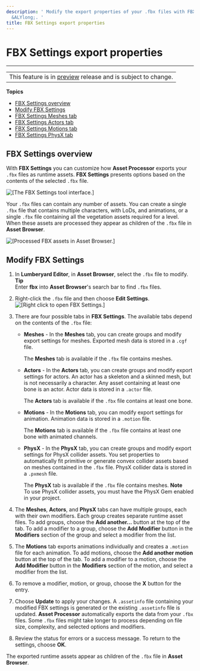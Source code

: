 ```yaml
---
description: ' Modify the export properties of your .fbx files with FBX Settings in
  &ALYlong;. '
title: FBX Settings export properties
---
```

# FBX Settings export properties<a name="fbx-properties"></a>


****  

|  | 
| --- |
| This feature is in [preview](https://docs.aws.amazon.com/lumberyard/latest/userguide/ly-glos-chap.html#preview) release and is subject to change\.  | 

**Topics**
+ [FBX Settings overview](#fbx-properties-overview)
+ [Modify FBX Settings](#fbx-properties-modify)
+ [FBX Settings Meshes tab](/docs/userguide/fbx/settings-meshes-tab.md)
+ [FBX Settings Actors tab](/docs/userguide/fbx/settings-actor-tab.md)
+ [FBX Settings Motions tab](/docs/userguide/fbx/settings-motions-tab.md)
+ [FBX Settings PhysX tab](/docs/userguide/fbx/settings-physx-tab.md)

## FBX Settings overview<a name="fbx-properties-overview"></a>

With **FBX Settings** you can customize how **Asset Processor** exports your `.fbx` files as runtime assets\. **FBX Settings** presents options based on the contents of the selected `.fbx` file\. 

![\[The FBX Settings tool interface.\]](/images/userguide/fbx/ui-fbx-settings-A-1.25.png)

Your `.fbx` files can contain any number of assets\. You can create a single `.fbx` file that contains multiple characters, with LoDs, and animations, or a single `.fbx` file containing all the vegetation assets required for a level\. When these assets are processed they appear as children of the `.fbx` file in **Asset Browser**\. 

![\[Processed FBX assets in Asset Browser.\]](/images/userguide/fbx/ui-fbx-asset-browser-1.27.png)

## Modify FBX Settings<a name="fbx-properties-modify"></a>

1. In **Lumberyard Editor**, in **Asset Browser**, select the `.fbx` file to modify\. 
**Tip**  
Enter **fbx** into **Asset Browser**'s search bar to find `.fbx` files\. 

1. Right\-click the `.fbx` file and then choose **Edit Settings**\.   
![\[Right click to open FBX Settings.\]](/images/userguide/fbx/ui-fbx-settings-open-1.27.png)

1. There are four possible tabs in **FBX Settings**\. The available tabs depend on the contents of the `.fbx` file: 
   + **Meshes** \- In the **Meshes** tab, you can create groups and modify export settings for meshes\. Exported mesh data is stored in a `.cgf` file\. 

     The **Meshes** tab is available if the `.fbx` file contains meshes\. 
   + **Actors** \- In the **Actors** tab, you can create groups and modify export settings for actors\. An actor has a skeleton and a skinned mesh, but is not necessarily a character\. Any asset containing at least one bone is an actor\. Actor data is stored in a `.actor` file\. 

     The **Actors** tab is available if the `.fbx` file contains at least one bone\. 
   + **Motions** \- In the **Motions** tab, you can modify export settings for animation\. Animation data is stored in a `.motion` file\. 

     The **Motions** tab is available if the `.fbx` file contains at least one bone with animated channels\. 
   + **PhysX** \- In the **PhysX** tab, you can create groups and modify export settings for PhysX collider assets\. You set properties to automatically fit primitive or generate convex collider assets based on meshes contained in the `.fbx` file\. PhysX collider data is stored in a `.pxmesh` file\. 

     The **PhysX** tab is available if the `.fbx` file contains meshes\.
**Note**  
To use PhysX collider assets, you must have the PhysX Gem enabled in your project\. 

1. The **Meshes**, **Actors**, and **PhysX** tabs can have multiple groups, each with their own modifiers\. Each group creates separate runtime asset files\. To add groups, choose the **Add another\.\.\.** button at the top of the tab\. To add a modifier to a group, choose the **Add Modifier** button in the **Modifiers** section of the group and select a modifier from the list\. 

1. The **Motions** tab exports animations individually and creates a `.motion` file for each animation\. To add motions, choose the **Add another motion** button at the top of the tab\. To add a modifier to a motion, choose the **Add Modifier** button in the **Modifiers** section of the motion, and select a modifier from the list\. 

1. To remove a modifier, motion, or group, choose the **X** button for the entry\. 

1. Choose **Update** to apply your changes\. A `.assetinfo` file containing your modified FBX settings is generated or the existing `.assetinfo` file is updated\. **Asset Processor** automatically exports the data from your `.fbx` files\. Some `.fbx` files might take longer to process depending on file size, complexity, and selected options and modifiers\. 

1. Review the status for errors or a success message\. To return to the settings, choose **OK**\.

The exported runtime assets appear as children of the `.fbx` file in **Asset Browser**\. 